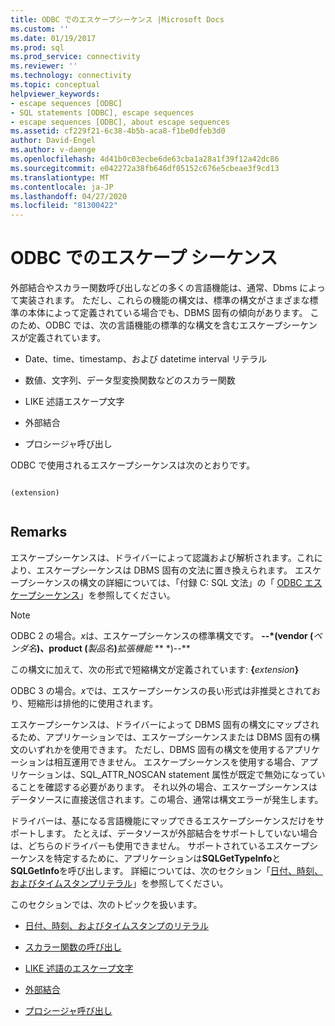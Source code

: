 ```yaml
---
title: ODBC でのエスケープシーケンス |Microsoft Docs
ms.custom: ''
ms.date: 01/19/2017
ms.prod: sql
ms.prod_service: connectivity
ms.reviewer: ''
ms.technology: connectivity
ms.topic: conceptual
helpviewer_keywords:
- escape sequences [ODBC]
- SQL statements [ODBC], escape sequences
- escape sequences [ODBC], about escape sequences
ms.assetid: cf229f21-6c38-4b5b-aca8-f1be0dfeb3d0
author: David-Engel
ms.author: v-daenge
ms.openlocfilehash: 4d41b0c03ecbe6de63cba1a28a1f39f12a42dc86
ms.sourcegitcommit: e042272a38fb646df05152c676e5cbeae3f9cd13
ms.translationtype: MT
ms.contentlocale: ja-JP
ms.lasthandoff: 04/27/2020
ms.locfileid: "81300422"
---
```

# <a name="escape-sequences-in-odbc"></a>ODBC でのエスケープ シーケンス
外部結合やスカラー関数呼び出しなどの多くの言語機能は、通常、Dbms によって実装されます。 ただし、これらの機能の構文は、標準の構文がさまざまな標準の本体によって定義されている場合でも、DBMS 固有の傾向があります。 このため、ODBC では、次の言語機能の標準的な構文を含むエスケープシーケンスが定義されています。  
  
-   Date、time、timestamp、および datetime interval リテラル  
  
-   数値、文字列、データ型変換関数などのスカラー関数  
  
-   LIKE 述語エスケープ文字  
  
-   外部結合  
  
-   プロシージャ呼び出し  
  
 ODBC で使用されるエスケープシーケンスは次のとおりです。  
  
```  
  
(extension)  
  
```  
  
## <a name="remarks"></a>Remarks  
 エスケープシーケンスは、ドライバーによって認識および解析されます。これにより、エスケープシーケンスは DBMS 固有の文法に置き換えられます。 エスケープシーケンスの構文の詳細については、「付録 C: SQL 文法」の「 [ODBC エスケープシーケンス](../../../odbc/reference/appendixes/odbc-escape-sequences.md)」を参照してください。  
  
> [!NOTE]  
>  ODBC 2 の場合。*x*は、エスケープシーケンスの標準構文です。 **--\*(vendor (**_ベンダ名_**)、product (**_製品名_**)**_拡張機能_ ** \*)--**  
>   
>  この構文に加えて、次の形式で短縮構文が定義されています: **{**_extension_**}**  
>   
>  ODBC 3 の場合。*x*では、エスケープシーケンスの長い形式は非推奨とされており、短縮形は排他的に使用されます。  
  
 エスケープシーケンスは、ドライバーによって DBMS 固有の構文にマップされるため、アプリケーションでは、エスケープシーケンスまたは DBMS 固有の構文のいずれかを使用できます。 ただし、DBMS 固有の構文を使用するアプリケーションは相互運用できません。 エスケープシーケンスを使用する場合、アプリケーションは、SQL_ATTR_NOSCAN statement 属性が既定で無効になっていることを確認する必要があります。 それ以外の場合、エスケープシーケンスはデータソースに直接送信されます。この場合、通常は構文エラーが発生します。  
  
 ドライバーは、基になる言語機能にマップできるエスケープシーケンスだけをサポートします。 たとえば、データソースが外部結合をサポートしていない場合は、どちらのドライバーも使用できません。 サポートされているエスケープシーケンスを特定するために、アプリケーションは**SQLGetTypeInfo**と**SQLGetInfo**を呼び出します。 詳細については、次のセクション「[日付、時刻、およびタイムスタンプリテラル](../../../odbc/reference/develop-app/date-time-and-timestamp-literals.md)」を参照してください。  
  
 このセクションでは、次のトピックを扱います。  
  
-   [日付、時刻、およびタイムスタンプのリテラル](../../../odbc/reference/develop-app/date-time-and-timestamp-literals.md)  
  
-   [スカラー関数の呼び出し](../../../odbc/reference/develop-app/scalar-function-calls.md)  
  
-   [LIKE 述語のエスケープ文字](../../../odbc/reference/develop-app/like-predicate-escape-character.md)  
  
-   [外部結合](../../../odbc/reference/develop-app/outer-joins.md)  
  
-   [プロシージャ呼び出し](../../../odbc/reference/develop-app/procedure-calls.md)
